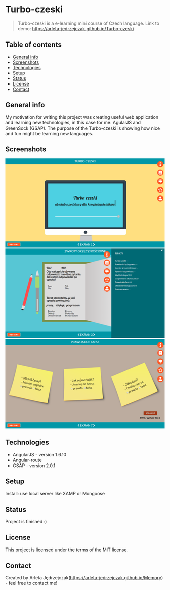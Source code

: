 # Turbo-czeski
> Turbo-czeski is a e-learning mini course of Czech language.
Link to demo: https://arleta-jedrzejczak.github.io/Turbo-czeski

## Table of contents
* [General info](#general-info)
* [Screenshots](#screenshots)
* [Technologies](#technologies)
* [Setup](#setup)
* [Status](#status)
* [License](#license)
* [Contact](#contact)

## General info
My motivation for writing this project was creating useful web application and learning new technologies, in this case for me: AgularJS and GreenSock (GSAP).
The purpose of the Turbo-czeski is showing how nice and fun might be learning new languages.

## Screenshots
![screenshot1](./img/tc1.png)
![screenshot2](./img/tc3.png)
![screenshot3](./img/tc2.png)

## Technologies
* AngularJS - version 1.6.10
* Angular-route
* GSAP - version 2.0.1

## Setup
Install: use local server like XAMP or Mongoose

## Status
Project is finished :)

## License
This project is licensed under the terms of the MIT license.

## Contact
Created by Arleta Jędrzejczak(https://arleta-jedrzejczak.github.io/Memory) - feel free to contact me!

